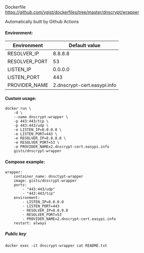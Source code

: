Dockerfile <https://github.com/vgist/dockerfiles/tree/master/dnscrypt/wrapper>

Automatically built by Github Actions

#### Environment:

| Environment   | Default value               |
|---------------|-----------------------------|
| RESOLVER_IP   | 8.8.8.8                     |
| RESOLVER_PORT | 53                          |
| LISTEN_IP     | 0.0.0.0                     |
| LISTEN_PORT   | 443                         |
| PROVIDER_NAME | 2.dnscrypt-cert.easypi.info |

#### Custom usage:

    docker run \
        -d \
        --name dnscrypt-wrapper \
        -p 443:443/tcp \
        -p 443:443/udp \
        -e LISTEN_IP=0.0.0.0 \
        -e LISTEN_PORT=443 \
        -e RESOLVER_IP=8.8.8.8 \
        -e RESOLVER_PORT=53 \
        -e PROVIDER_NAME=2.dnscrypt-cert.easypi.info
        gists/dnscrypt-wrapper

#### Compose example:

    wrapper:
        container_name: dnsctypt-wrapper
        image: gists/dnscrypt-wrapper
        ports:
            - "443:443/udp"
            - "443:443/tcp"
        environment:
            - LISTEN_IP=0.0.0.0
            - LISTEN_PORT=443
            - RESOLVER_IP=8.8.8.8
            - RESOLVER_PORT=53
            - PROVIDER_NAME=2.dnscrypt-cert.easypi.info
        restart: always

##### Public key

    docker exec -it dnscrypt-wrapper cat README.txt
